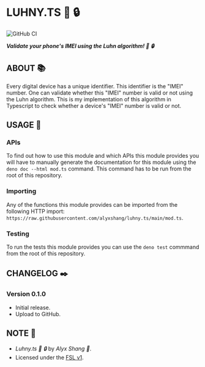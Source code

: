 # LUHNY.TS :iphone: :lock:

![GitHub CI](https://github.com/alyxshang/luhny.ts/actions/workflows/deno.yml/badge.svg)

***Validate your phone's IMEI using the Luhn algorithm! :iphone: :lock:***

## ABOUT :books:

Every digital device has a unique identifier. This identifier is the "IMEI" number. One can validate whether this "IMEI" number is valid or not using the Luhn algorithm. This is my implementation of this algorithm in Typescript to check whether a device's "IMEI" number is valid or not.

## USAGE :hammer:

### APIs

To find out how to use this module and which APIs this module provides you will have to manually generate the documentation for this module using the `deno doc --html mod.ts` command. This command has to be run from the root of this repository.

### Importing

Any of the functions this module provides can be imported from the following HTTP import: `https://raw.githubusercontent.com/alyxshang/luhny.ts/main/mod.ts`.

### Testing

To run the tests this module provides you can use the `deno test` commmand from the root of this repository.

## CHANGELOG :black_nib:

### Version 0.1.0

- Initial release.
- Upload to GitHub.

## NOTE :scroll:

- *Luhny.ts :iphone: :lock:* by *Alyx Shang :black_heart:*.
- Licensed under the [FSL v1](https://github.com/alyxshang/fair-software-license).
